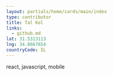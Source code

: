 ```yaml
---
layout: partials/home/cards/main/index
type: contributor
title: Tal Kol
links:
  - github.md
lat: 31.5313113
lng: 34.8667654
countryCode: IL
---
```


react, javascript, mobile
